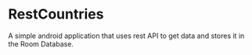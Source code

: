 # RestCountries
 A simple android application that uses rest API to get data and stores it in the Room Database.
